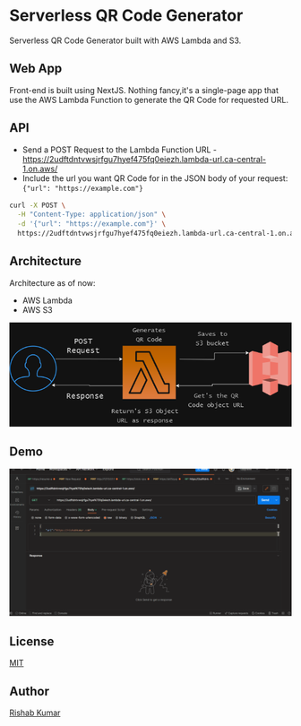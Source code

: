 # Serverless QR Code Generator

Serverless QR Code Generator built with AWS Lambda and S3.

## Web App

Front-end is built using NextJS. Nothing fancy,it's a single-page app that use the AWS Lambda Function to generate the QR Code for requested URL.

## API

- Send a POST Request to the Lambda Function URL - https://2udftdntvwsjrfgu7hyef475fq0eiezh.lambda-url.ca-central-1.on.aws/
- Include the url you want QR Code for in the JSON body of your request: `{"url": "https://example.com"}`

```bash
curl -X POST \
  -H "Content-Type: application/json" \
  -d '{"url": "https://example.com"}' \
  https://2udftdntvwsjrfgu7hyef475fq0eiezh.lambda-url.ca-central-1.on.aws/
```

## Architecture

Architecture as of now:

- AWS Lambda
- AWS S3

![AWS QR Code architecture](./images/aws-qr-code.drawio.png)

## Demo

![AWS QR Code Generator Demo](./images/AWS-QR-Code-Demo.gif)

## License

[MIT](./LICENSE)

## Author

[Rishab Kumar](https://twitter.com/rishabk7)
